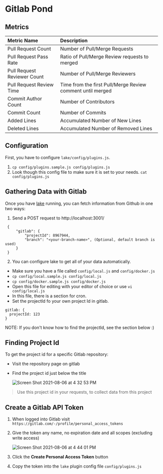 # Gitlab Pond

## Metrics

Metric Name | Description
:------------ | :-------------
Pull Request Count | Number of Pull/Merge Requests
Pull Request Pass Rate | Ratio of Pull/Merge Review requests to merged
Pull Request Reviewer Count | Number of Pull/Merge Reviewers
Pull Request Review Time | Time from the first Pull/Merge Review comment until merged
Commit Author Count | Number of Contributors
Commit Count | Number of Commits
Added Lines | Accumulated Number of New Lines
Deleted Lines | Accumulated Number of Removed Lines

## Configuration

First, you have to configure `lake/config/plugins.js`.

1. `cp config/plugins.sample.js config/plugins.js`
2. Look though this config file to make sure it is set to your needs. `cat config/plugins.js`

## Gathering Data with Gitlab

Once you have [lake](https://github.com/merico-dev/lake/blob/main/README.md) running, you can fetch information from Github in one two ways:

1. Send a POST request to http://localhost:3001/
```
 {
     "gitlab": {
         "projectId": 8967944,
         "branch": "<your-branch-name>", (Optional, default branch is used)
     }
 }
```
2. You can configure lake to get all of your data automatically.

- Make sure you have a file called `config/local.js` and `config/docker.js`
- `cp config/local.sample.js config/local.js`
- `cp config/docker.sample.js config/docker.js`
- Open this file for editing with your editor of choice or use `vi config/local.js`
- In this file, there is a section for cron.
- Set the projectId fo your own project Id in gitlab.

```
gitlab: {
  projectId: 123
}
```

NOTE: If you don't know how to find the projectId, see the section below :)

## Finding Project Id

To get the project id for a specific Gitlab repository:
- Visit the repository page on gitlab
- Find the project id just below the title

  ![Screen Shot 2021-08-06 at 4 32 53 PM](https://user-images.githubusercontent.com/3789273/128568416-a47b2763-51d8-4a6a-8a8b-396512bffb03.png)

> Use this project id in your requests, to collect data from this project

## Create a Gitlab API Token

1. When logged into Gitlab visit `https://gitlab.com/-/profile/personal_access_tokens`
2. Give the token any name, no expiration date and all scopes (excluding write access)

    ![Screen Shot 2021-08-06 at 4 44 01 PM](https://user-images.githubusercontent.com/3789273/128569148-96f50d4e-5b3b-4110-af69-a68f8d64350a.png)

3. Click the **Create Personal Access Token** button
4. Copy the token into the `lake` plugin config file `config/plugins.js`
